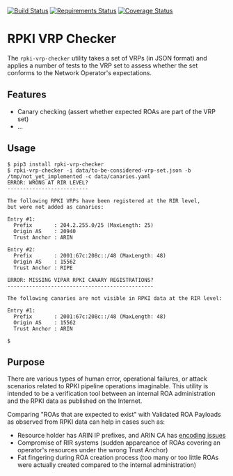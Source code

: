 [![Build Status](https://travis-ci.org/job/rpki-vrp-checker.svg?branch=master)](https://travis-ci.org/job/rpki-vrp-checker)
[![Requirements Status](https://requires.io/github/job/rpki-vrp-checker/requirements.svg?branch=master)](https://requires.io/github/job/rpki-vrp-checker/requirements/?branch=master)
[![Coverage Status](https://coveralls.io/repos/github/job/rpki-vrp-checker/badge.svg?branch=master)](https://coveralls.io/github/job/rpki-vrp-checker?branch=master)

RPKI VRP Checker
================

The `rpki-vrp-checker` utility takes a set of VRPs (in JSON format)
and applies a number of tests to the VRP set to assess whether
the set conforms to the Network Operator's expectations.

Features
--------

* Canary checking (assert whether expected ROAs are part of the VRP set)
* ...

Usage
-----

```
$ pip3 install rpki-vrp-checker
$ rpki-vrp-checker -i data/to-be-considered-vrp-set.json -b /tmp/not_yet_implemented -c data/canaries.yaml
ERROR: WRONG AT RIR LEVEL?
--------------------------

The following RPKI VRPs have been registered at the RIR level,
but were not added as canaries:

Entry #1:
  Prefix       : 204.2.255.0/25 (MaxLength: 25)
  Origin AS    : 20940
  Trust Anchor : ARIN

Entry #2:
  Prefix       : 2001:67c:208c::/48 (MaxLength: 48)
  Origin AS    : 15562
  Trust Anchor : RIPE

ERROR: MISSING VIPAR RPKI CANARY REGISTRATIONS?
-----------------------------------------------

The following canaries are not visible in RPKI data at the RIR level:

Entry #1:
  Prefix       : 2001:67c:208c::/48 (MaxLength: 48)
  Origin AS    : 15562
  Trust Anchor : ARIN

$
```

Purpose
-------

There are various types of human error, operational failures, or attack
scenarios related to RPKI pipeline operations imaginable. This utility is
intended to be a verification tool between an internal ROA administration and
the RPKI data as published on the Internet.

Comparing "ROAs that are expected to exist" with Validated ROA Payloads as
observed from RPKI data can help in cases such as:

* Resource holder has ARIN IP prefixes, and ARIN CA has [encoding issues](https://www.arin.net/announcements/20200813/)
* Compromise of RIR systems (sudden appareance of ROAs covering an operator's resources under the wrong Trust Anchor)
* Fat fingering during ROA creation process (too many or too little ROAs were actually created compared to the internal administration)
